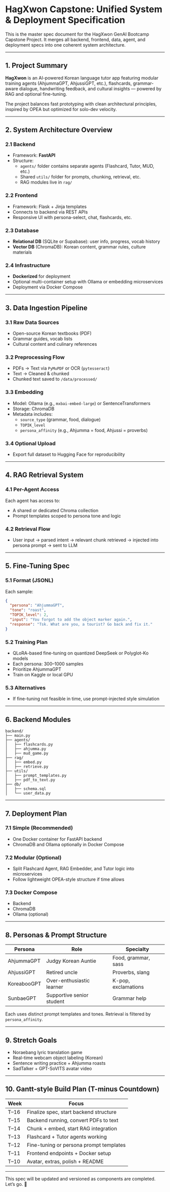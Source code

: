# HagXwon Capstone: Unified System & Deployment Specification

This is the master spec document for the HagXwon GenAI Bootcamp Capstone Project.
It merges all backend, frontend, data, agent, and deployment specs into one coherent system architecture.

---

## 1. Project Summary

**HagXwon** is an AI-powered Korean language tutor app featuring modular training agents (AhjummaGPT, AhjussiGPT, etc.), flashcards, grammar-aware dialogue, handwriting feedback, and cultural insights — powered by RAG and optional fine-tuning.

The project balances fast prototyping with clean architectural principles, inspired by OPEA but optimized for solo-dev velocity.

---

## 2. System Architecture Overview

### 2.1 Backend

- Framework: **FastAPI**
- Structure:
  - `agents/` folder contains separate agents (Flashcard, Tutor, MUD, etc.)
  - Shared `utils/` folder for prompts, chunking, retrieval, etc.
  - RAG modules live in `rag/`

### 2.2 Frontend

- Framework: Flask + Jinja templates
- Connects to backend via REST APIs
- Responsive UI with persona-select, chat, flashcards, etc.

### 2.3 Database

- **Relational DB** (SQLite or Supabase): user info, progress, vocab history
- **Vector DB** (ChromaDB): Korean content, grammar rules, culture materials

### 2.4 Infrastructure

- **Dockerized** for deployment
- Optional multi-container setup with Ollama or embedding microservices
- Deployment via Docker Compose

---

## 3. Data Ingestion Pipeline

### 3.1 Raw Data Sources

- Open-source Korean textbooks (PDF)
- Grammar guides, vocab lists
- Cultural content and culinary references

### 3.2 Preprocessing Flow

- PDFs → Text via `PyMuPDF` or OCR (`pytesseract`)
- Text → Cleaned & chunked
- Chunked text saved to `/data/processed/`

### 3.3 Embedding

- Model: Ollama (e.g., `mxbai-embed-large`) or SentenceTransformers
- Storage: ChromaDB
- Metadata includes:
  - `source_type` (grammar, food, dialogue)
  - `TOPIK_level`
  - `persona_affinity` (e.g., Ahjumma = food, Ahjussi = proverbs)

### 3.4 Optional Upload

- Export full dataset to Hugging Face for reproducibility

---

## 4. RAG Retrieval System

### 4.1 Per-Agent Access

Each agent has access to:

- A shared or dedicated Chroma collection
- Prompt templates scoped to persona tone and logic

### 4.2 Retrieval Flow

- User input → parsed intent → relevant chunk retrieved → injected into persona prompt → sent to LLM

---

## 5. Fine-Tuning Spec

### 5.1 Format (JSONL)

Each sample:

```json
{
  "persona": "AhjummaGPT",
  "tone": "roast",
  "TOPIK_level": 2,
  "input": "You forgot to add the object marker again.",
  "response": "Tsk. What are you, a tourist? Go back and fix it."
}
```

### 5.2 Training Plan

- QLoRA-based fine-tuning on quantized DeepSeek or Polyglot-Ko models
- Each persona: 300–1000 samples
- Prioritize AhjummaGPT
- Train on Kaggle or local GPU

### 5.3 Alternatives

- If fine-tuning not feasible in time, use prompt-injected style simulation

---

## 6. Backend Modules

```
backend/
├── main.py
├── agents/
│   ├── flashcards.py
│   ├── ahjumma.py
│   ├── mud_game.py
├── rag/
│   ├── embed.py
│   ├── retrieve.py
├── utils/
│   ├── prompt_templates.py
│   ├── pdf_to_text.py
├── db/
│   ├── schema.sql
│   └── user_data.py
```

---

## 7. Deployment Plan

### 7.1 Simple (Recommended)

- One Docker container for FastAPI backend
- ChromaDB and Ollama optionally in Docker Compose

### 7.2 Modular (Optional)

- Split Flashcard Agent, RAG Embedder, and Tutor logic into microservices
- Follow lightweight OPEA-style structure if time allows

### 7.3 Docker Compose

- Backend
- ChromaDB
- Ollama (optional)

---

## 8. Personas & Prompt Structure

| Persona     | Role                      | Specialty           |
| ----------- | ------------------------- | ------------------- |
| AhjummaGPT  | Judgy Korean Auntie       | Food, grammar, sass |
| AhjussiGPT  | Retired uncle             | Proverbs, slang     |
| KoreabooGPT | Over-enthusiastic learner | K-pop, exclamations |
| SunbaeGPT   | Supportive senior student | Grammar help        |

Each uses distinct prompt templates and tones. Retrieval is filtered by `persona_affinity`.

---

## 9. Stretch Goals

- Noraebang lyric translation game
- Real-time webcam object labeling (Korean)
- Sentence writing practice + Ahjumma roasts
- SadTalker + GPT-SoVITS avatar video

---

## 10. Gantt-style Build Plan (T-minus Countdown)

| Week | Focus                                   |
| ---- | --------------------------------------- |
| T–16 | Finalize spec, start backend structure  |
| T–15 | Backend running, convert PDFs to text   |
| T–14 | Chunk + embed, start RAG integration    |
| T–13 | Flashcard + Tutor agents working        |
| T–12 | Fine-tuning or persona prompt templates |
| T–11 | Frontend endpoints + Docker setup       |
| T–10 | Avatar, extras, polish + README         |

---

This spec will be updated and versioned as components are completed.
Let’s go. 🚀
